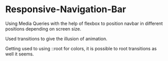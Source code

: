 # Responsive-Navigation-Bar

Using Media Queries with the help of flexbox to position navbar in different positions depending on screen size.

Used transitions to give the illusion of animation.

Getting used to using ::root for colors, it is possible to root transitions as well it seems.
